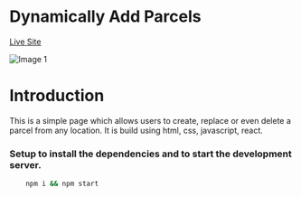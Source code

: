 # Dynamically Add Parcels

[Live Site](https://dynamic-parcel.netlify.app/, "Dynamically Add Parcel")

![Image 1](https://user-images.githubusercontent.com/59872341/241385299-84468b62-eef2-42a9-8521-07b9bc6e0ee1.png)

# Introduction

This is a simple page which allows users to create, replace or even delete a parcel from any location.
It is build using html, css, javascript, react.

### Setup to install the dependencies and to start the development server.

```bash
    npm i && npm start
```
